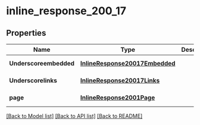 # inline_response_200_17

## Properties
Name | Type | Description | Notes
------------ | ------------- | ------------- | -------------
**Underscoreembedded** | [**InlineResponse20017Embedded**](InlineResponse20017Embedded.md) |  | [default to null]
**Underscorelinks** | [**InlineResponse20017Links**](InlineResponse20017Links.md) |  | [default to null]
**page** | [**InlineResponse2001Page**](InlineResponse2001Page.md) |  | [default to null]

[[Back to Model list]](../README.md#documentation-for-models) [[Back to API list]](../README.md#documentation-for-api-endpoints) [[Back to README]](../README.md)


